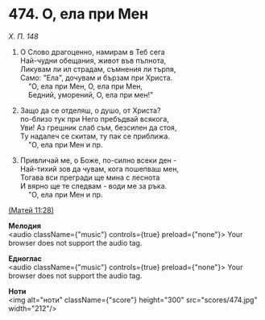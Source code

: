 # 474. О, ела при Мен  

*Х. П. 148*  

1. О Слово драгоценно, намирам в Теб сега  
Най-чудни обещания, живот във пълнота,  
Ликувам ли ил страдам, съмнения ли търпя,  
Само: "Ела", дочувам и бързам при Христа.  
    "О, ела при Мен, О, ела при Мен,  
    Бедний, уморений, О, ела при мен!"  

2. Защо да се отделяш, о душо, от Христа?  
по-близо тук при Него пребъдвай всякога,  
Уви! Аз грешник слаб съм, безсилен да стоя,  
Ту надалеч се скитам, ту пак се приближа.  
    "О, ела при Мен и пр.  

3. Привличай ме, о Боже, по-силно всеки ден -  
Най-тихий зов да чувам, кога пошепваш мен,  
Тогава вси прегради ще мина с леснота  
И вярно ще те следвам - води ме за ръка.  
    "О, ела при Мен и пр.  

[(Матей 11:28)](http://biblia.bg/index.php?k=40&g=11&s=28)  

__Мелодия__  
<audio className={"music"} controls={true} preload={"none"}><source src="mp3/474.mp3" type="audio/mpeg"/>
Your browser does not support the audio tag.
</audio>  

__Едноглас__  
<audio className={"music"} controls={true} preload={"none"}><source src="transp/474.mp3" type="audio/mpeg"/>
Your browser does not support the audio tag.
</audio>  

__Ноти__  
<img alt="ноти" className={"score"} height="300" src="scores/474.jpg" width="212"/>
